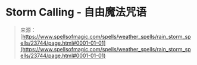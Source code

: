 <!--yml

category: 未分类

date: 2024-06-12 19:09:04

-->

# Storm Calling - 自由魔法咒语

> 来源：[https://www.spellsofmagic.com/spells/weather_spells/rain_storm_spells/23744/page.html#0001-01-01](https://www.spellsofmagic.com/spells/weather_spells/rain_storm_spells/23744/page.html#0001-01-01)
